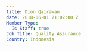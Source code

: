 ```yaml
---
title: Dion Qairawan
date: 2018-06-01 21:02:00 Z
Member Type:
  Is Staff: true
Job Title: Quality Assurance
Country: Indonesia
---
```


